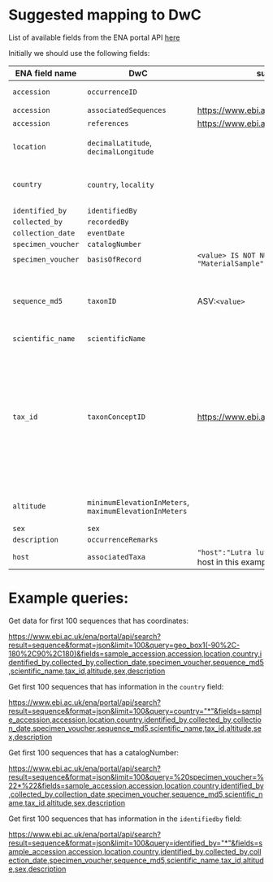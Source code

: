 # Suggested mapping to DwC

List of available fields from the ENA portal API [here](https://www.ebi.ac.uk/ena/portal/api/returnFields?dataPortal=ena&format=json&result=sequence)

Initially we should use the following fields:

| ENA field name     | DwC                                                    | suggested formatting                                                         | Comments                                                                                                                                                                                                           |
|--------------------|--------------------------------------------------------|------------------------------------------------------------------------------|--------------------------------------------------------------------------------------------------------------------------------------------------------------------------------------------------------------------|
| `accession`        | `occurrenceID`                                         |                                                                              | This is the primary key                                                                                                                                                                                            |
| `accession`        | `associatedSequences`                                  | https://www.ebi.ac.uk/ena/browser/api/embl/value                             |                                                                                                                                                                                                                    |
| `accession`        | `references`                                           | https://www.ebi.ac.uk/ena/browser/view/value                                 |                                                                                                                                                                                                                    |
| `location`         | `decimalLatitude`, `decimalLongitude`                  |                                                                              | contains both lat and lon, must be split                                                                                                                                                                           |
| `country`          | `country`, `locality`                                  |                                                                              | Has format `<country>:<locality>` , must be split                                                                                                                                                                  |
| `identified_by`    | `identifiedBy`                                         |                                                                              |                                                                                                                                                                                                                    |
| `collected_by`     | `recordedBy`                                           |                                                                              |                                                                                                                                                                                                                    |
| `collection_date`  | `eventDate`                                            |                                                                              |                                                                                                                                                                                                                    |
| `specimen_voucher` | `catalogNumber`                                        |                                                                              |                                                                                                                                                                                                                    |
| `specimen_voucher` | `basisOfRecord`                                        | `<value> IS NOT NULL ? "PreservedSpecimen" : "MaterialSample"`               |                                                                                                                                                                                                                    |
| `sequence_md5`     | `taxonID`                                              | ASV:`<value>`                                                                | As proposed [here](https://docs.gbif.org/publishing-dna-derived-data/1.0/en/#data-mapping). Allows to search for identical sequence variants                                                                       |
| `scientific_name`  | `scientificName`                                       |                                                                              |                                                                                                                                                                                                                    |
| `tax_id`           | `taxonConceptID`                                       | https://www.ebi.ac.uk/ena/browser/view/Taxon:value                           | Initially we should see how far we get by just supplying scientificName. But we may need a subsequent call to their [taxonApi](https://www.ebi.ac.uk/ena/browser/api/xml/30069) to retreive higher taxonomic ranks |
| `altitude`         | `minimumElevationInMeters`, `maximumElevationInMeters` |                                                                              | Should we populate bot max and min?                                                                                                                                                                                |
| `sex`              | `sex`                                                  |                                                                              |                                                                                                                                                                                                                    |
| `description`      | `occurrenceRemarks`                                    |                                                                              |                                                                                                                                                                                                                    |
| `host`             | `associatedTaxa`                                       | `"host":"Lutra lutra"` (Lutra Lutra is the name of the host in this example) |                                                                                                                                                                                                                    |


# Example queries:

Get data for first 100 sequences that has coordinates:

https://www.ebi.ac.uk/ena/portal/api/search?result=sequence&format=json&limit=100&query=geo_box1(-90%2C-180%2C90%2C180)&fields=sample_accession,accession,location,country,identified_by,collected_by,collection_date,specimen_voucher,sequence_md5,scientific_name,tax_id,altitude,sex,description

Get first 100 sequences that has information in the `country` field:

https://www.ebi.ac.uk/ena/portal/api/search?result=sequence&format=json&limit=100&query=country="*"&fields=sample_accession,accession,location,country,identified_by,collected_by,collection_date,specimen_voucher,sequence_md5,scientific_name,tax_id,altitude,sex,description

Get first 100 sequences that has a catalogNumber:

https://www.ebi.ac.uk/ena/portal/api/search?result=sequence&format=json&limit=100&query=%20specimen_voucher=%22*%22&fields=sample_accession,accession,location,country,identified_by,collected_by,collection_date,specimen_voucher,sequence_md5,scientific_name,tax_id,altitude,sex,description

Get first 100 sequences that has information in the `identifiedby` field:

https://www.ebi.ac.uk/ena/portal/api/search?result=sequence&format=json&limit=100&query=identified_by="*"&fields=sample_accession,accession,location,country,identified_by,collected_by,collection_date,specimen_voucher,sequence_md5,scientific_name,tax_id,altitude,sex,description
